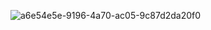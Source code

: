 ![a6e54e5e-9196-4a70-ac05-9c87d2da20f0](https://user-images.githubusercontent.com/121313660/223754389-4af938f9-c159-4246-9d89-a13babeee04c.jpeg)
